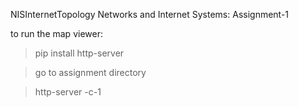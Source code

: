 NISInternetTopology
Networks and Internet Systems: Assignment-1

to run the map viewer:

> pip install http-server

> go to assignment directory

> http-server -c-1